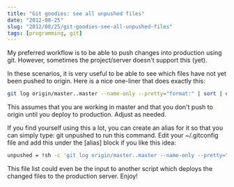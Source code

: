```yaml
---
title: "Git goodies: see all unpushed files"
date: "2012-08-25"
slug: "2012/08/25/git-goodies-see-all-unpushed-files"
tags: [programming, git]
---
```

My preferred workflow is to be able to push changes into production using git. However, sometimes the project/server doesn't support this (yet).

In these scenarios, it is very useful to be able to see which files have not yet been pushed to origin. Here is a nice one-liner that does exactly this:
<!--more-->
``` bash
git log origin/master..master --name-only --pretty="format:" | sort | uniq
```

This assumes that you are working in master and that you don't push to origin until you deploy to production. Adjust as needed.

If you find yourself using this a lot, you can create an alias for it so that you can simply type: git unpushed to run this command. Edit your ~/.gitconfig file and add this under the [alias] block if you like this idea:

``` bash
unpushed = !sh -c 'git log origin/master..master --name-only --pretty="format:" | sort | uniq | grep -v "^$"'
```

This file list could even be the input to another script which deploys the changed files to the production server. Enjoy!
